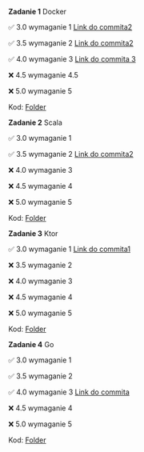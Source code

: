 **Zadanie 1** Docker


:white_check_mark: 3.0 wymaganie 1 [Link do commita2 ](https://github.com/KonradWyka/ebiznes/commit/9cde25489ad0a0f208dd85b67096339d808714a5)

:white_check_mark: 3.5 wymaganie 2 [Link do commita2 ](https://github.com/KonradWyka/ebiznes/commit/ecc6c3d1590bbd1532b7e500e30da5adf94a7450)

:white_check_mark: 4.0 wymaganie 3 [Link do commita 3](https://github.com/KonradWyka/ebiznes/commit/e736762262745cd22f13f5649797dc27048a6739)

:x: 4.5 wymaganie 4.5

:x: 5.0 wymaganie 5

Kod: [Folder](https://github.com/KonradWyka/ebiznes/tree/main/zadanie_1)


**Zadanie 2** Scala


:white_check_mark: 3.0 wymaganie 1 

:white_check_mark: 3.5 wymaganie 2 [Link do commita2 ](https://github.com/KonradWyka/ebiznes/commit/15f7703c6acd3a74e9a230a879fc1a3fa1ab6982)

:x: 4.0 wymaganie 3

:x: 4.5 wymaganie 4

:x: 5.0 wymaganie 5

Kod: [Folder](https://github.com/KonradWyka/ebiznes/tree/main/zadanie2/Zadanie2)

**Zadanie 3** Ktor


:white_check_mark: 3.0 wymaganie 1 [Link do commita1](https://github.com/KonradWyka/ebiznes/commit/4010ea035fbd2443397ba95fe085b754b5426e0b)

:x: 3.5 wymaganie 2 

:x: 4.0 wymaganie 3

:x: 4.5 wymaganie 4

:x: 5.0 wymaganie 5

Kod: [Folder](https://github.com/KonradWyka/ebiznes/tree/main/zadanie_3)


**Zadanie 4** Go


:white_check_mark: 3.0 wymaganie 1 

:white_check_mark: 3.5 wymaganie 2 

:white_check_mark: 4.0 wymaganie 3 [Link do commita](https://github.com/KonradWyka/ebiznes/commit/ff601d149df76cfa4fdfc6b4bf602d371d7b2868)

:x: 4.5 wymaganie 4

:x: 5.0 wymaganie 5

Kod: [Folder](https://github.com/KonradWyka/ebiznes/tree/main/zadanie_4)